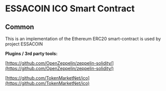 # ESSACOIN ICO Smart Contract

## Common

This is an implementation of the Ethereum ERC20 smart-contract is used by project ESSACOIN

<b>Plugins / 3rd party tools:</b>

[https://github.com/OpenZeppelin/zeppelin-solidity/](https://github.com/OpenZeppelin/zeppelin-solidity/)

[https://github.com/TokenMarketNet/ico](https://github.com/TokenMarketNet/ico)